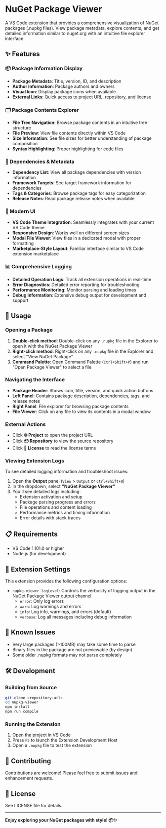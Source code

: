 # NuGet Package Viewer

A VS Code extension that provides a comprehensive visualization of NuGet packages (.nupkg files). View package metadata, explore contents, and get detailed information similar to nuget.org with an intuitive file explorer interface.

## ✨ Features

### 📦 Package Information Display
- **Package Metadata**: Title, version, ID, and description
- **Author Information**: Package authors and owners
- **Visual Icon**: Display package icons when available
- **External Links**: Quick access to project URL, repository, and license

### 🗂️ Package Contents Explorer
- **File Tree Navigation**: Browse package contents in an intuitive tree structure
- **File Preview**: View file contents directly within VS Code
- **Size Information**: See file sizes for better understanding of package composition
- **Syntax Highlighting**: Proper highlighting for code files

### 🔗 Dependencies & Metadata
- **Dependency List**: View all package dependencies with version information
- **Framework Targets**: See target framework information for dependencies
- **Tags & Categories**: Browse package tags for easy categorization
- **Release Notes**: Read package release notes when available

### 🎨 Modern UI
- **VS Code Theme Integration**: Seamlessly integrates with your current VS Code theme
- **Responsive Design**: Works well on different screen sizes
- **Modal File Viewer**: View files in a dedicated modal with proper formatting
- **Marketplace-Style Layout**: Familiar interface similar to VS Code extension marketplace

### 📊 Comprehensive Logging
- **Detailed Operation Logs**: Track all extension operations in real-time
- **Error Diagnostics**: Detailed error reporting for troubleshooting
- **Performance Monitoring**: Monitor parsing and loading times
- **Debug Information**: Extensive debug output for development and support

## 🚀 Usage

### Opening a Package

1. **Double-click method**: Double-click on any `.nupkg` file in the Explorer to open it with the NuGet Package Viewer
2. **Right-click method**: Right-click on any `.nupkg` file in the Explorer and select "View NuGet Package"
3. **Command Palette**: Open Command Palette (`Ctrl+Shift+P`) and run "Open Package Viewer" to select a file

### Navigating the Interface
- **Package Header**: Shows icon, title, version, and quick action buttons
- **Left Panel**: Contains package description, dependencies, tags, and release notes
- **Right Panel**: File explorer for browsing package contents
- **File Viewer**: Click on any file to view its contents in a modal window

### External Actions
- Click **🌐 Project** to open the project URL
- Click **📦 Repository** to view the source repository
- Click **📄 License** to read the license terms

### Viewing Extension Logs

To see detailed logging information and troubleshoot issues:

1. Open the **Output** panel (`View` > `Output` or `Ctrl+Shift+U`)
2. In the dropdown, select **"NuGet Package Viewer"**
3. You'll see detailed logs including:
   - Extension activation and setup
   - Package parsing progress and errors
   - File operations and content loading
   - Performance metrics and timing information
   - Error details with stack traces

## 📋 Requirements

- VS Code 1.101.0 or higher
- Node.js (for development)

## 🔧 Extension Settings

This extension provides the following configuration options:

* `nupkg-viewer.logLevel`: Controls the verbosity of logging output in the NuGet Package Viewer output channel
  * `error`: Only log errors
  * `warn`: Log warnings and errors  
  * `info`: Log info, warnings, and errors (default)
  * `verbose`: Log all messages including debug information

## 🐛 Known Issues

- Very large packages (>100MB) may take some time to parse
- Binary files in the package are not previewable (by design)
- Some older .nupkg formats may not parse completely

## 🛠️ Development

### Building from Source
```bash
git clone <repository-url>
cd nupkg-viewer
npm install
npm run compile
```

### Running the Extension
1. Open the project in VS Code
2. Press `F5` to launch the Extension Development Host
3. Open a `.nupkg` file to test the extension

## 🤝 Contributing

Contributions are welcome! Please feel free to submit issues and enhancement requests.

## 📄 License

See LICENSE file for details.

---

**Enjoy exploring your NuGet packages with style! 📦✨**